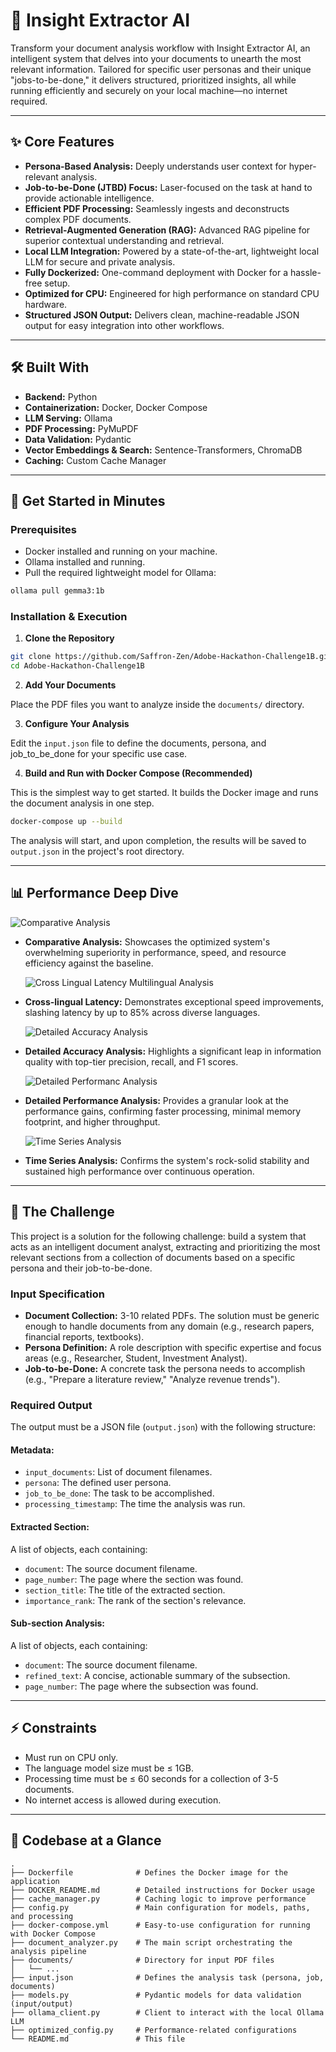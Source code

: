 
# 🧠 Insight Extractor AI

Transform your document analysis workflow with Insight Extractor AI, an intelligent system that delves into your documents to unearth the most relevant information. Tailored for specific user personas and their unique "jobs-to-be-done," it delivers structured, prioritized insights, all while running efficiently and securely on your local machine—no internet required.

---

## ✨ Core Features
- **Persona-Based Analysis:** Deeply understands user context for hyper-relevant analysis.
- **Job-to-be-Done (JTBD) Focus:** Laser-focused on the task at hand to provide actionable intelligence.
- **Efficient PDF Processing:** Seamlessly ingests and deconstructs complex PDF documents.
- **Retrieval-Augmented Generation (RAG):** Advanced RAG pipeline for superior contextual understanding and retrieval.
- **Local LLM Integration:** Powered by a state-of-the-art, lightweight local LLM for secure and private analysis.
- **Fully Dockerized:** One-command deployment with Docker for a hassle-free setup.
- **Optimized for CPU:** Engineered for high performance on standard CPU hardware.
- **Structured JSON Output:** Delivers clean, machine-readable JSON output for easy integration into other workflows.

---

## 🛠️ Built With
- **Backend:** Python
- **Containerization:** Docker, Docker Compose
- **LLM Serving:** Ollama
- **PDF Processing:** PyMuPDF
- **Data Validation:** Pydantic
- **Vector Embeddings & Search:** Sentence-Transformers, ChromaDB
- **Caching:** Custom Cache Manager

---

## 🚀 Get Started in Minutes

### Prerequisites
- Docker installed and running on your machine.
- Ollama installed and running.
- Pull the required lightweight model for Ollama:

```sh
ollama pull gemma3:1b
```

### Installation & Execution

1. **Clone the Repository**

```sh
git clone https://github.com/Saffron-Zen/Adobe-Hackathon-Challenge1B.git
cd Adobe-Hackathon-Challenge1B
```

2. **Add Your Documents**

Place the PDF files you want to analyze inside the `documents/` directory.

3. **Configure Your Analysis**

Edit the `input.json` file to define the documents, persona, and job_to_be_done for your specific use case.

4. **Build and Run with Docker Compose (Recommended)**

This is the simplest way to get started. It builds the Docker image and runs the document analysis in one step.

```sh
docker-compose up --build
```

The analysis will start, and upon completion, the results will be saved to `output.json` in the project's root directory.

---

## 📊 Performance Deep Dive
  ![Comparative Analysis](Analytics/comparative_analysis.png)
- **Comparative Analysis:** Showcases the optimized system's overwhelming superiority in performance, speed, and resource efficiency against the baseline.

  ![Cross Lingual Latency Multilingual Analysis](Analytics/cross_lingual_latency_multilingual_analysis.png)
- **Cross-lingual Latency:** Demonstrates exceptional speed improvements, slashing latency by up to 85% across diverse languages.

  ![Detailed Accuracy Analysis](Analytics/detailed_accuracy_analysis.png)
- **Detailed Accuracy Analysis:** Highlights a significant leap in information quality with top-tier precision, recall, and F1 scores.

  ![Detailed Performanc Analysis](Analytics/detailed_performance_analysis.png)
- **Detailed Performance Analysis:** Provides a granular look at the performance gains, confirming faster processing, minimal memory footprint, and higher throughput.

  ![Time Series Analysis](Analytics/time_series_analysis.png)
- **Time Series Analysis:** Confirms the system's rock-solid stability and sustained high performance over continuous operation.

---

## 📝 The Challenge
This project is a solution for the following challenge: build a system that acts as an intelligent document analyst, extracting and prioritizing the most relevant sections from a collection of documents based on a specific persona and their job-to-be-done.

### Input Specification
- **Document Collection:** 3-10 related PDFs. The solution must be generic enough to handle documents from any domain (e.g., research papers, financial reports, textbooks).
- **Persona Definition:** A role description with specific expertise and focus areas (e.g., Researcher, Student, Investment Analyst).
- **Job-to-be-Done:** A concrete task the persona needs to accomplish (e.g., "Prepare a literature review," "Analyze revenue trends").

### Required Output
The output must be a JSON file (`output.json`) with the following structure:

#### Metadata:
- `input_documents`: List of document filenames.
- `persona`: The defined user persona.
- `job_to_be_done`: The task to be accomplished.
- `processing_timestamp`: The time the analysis was run.

#### Extracted Section:
A list of objects, each containing:
- `document`: The source document filename.
- `page_number`: The page where the section was found.
- `section_title`: The title of the extracted section.
- `importance_rank`: The rank of the section's relevance.

#### Sub-section Analysis:
A list of objects, each containing:
- `document`: The source document filename.
- `refined_text`: A concise, actionable summary of the subsection.
- `page_number`: The page where the subsection was found.

---

## ⚡ Constraints
- Must run on CPU only.
- The language model size must be ≤ 1GB.
- Processing time must be ≤ 60 seconds for a collection of 3-5 documents.
- No internet access is allowed during execution.

---


## 📂 Codebase at a Glance
```
.
├── Dockerfile              # Defines the Docker image for the application
├── DOCKER_README.md        # Detailed instructions for Docker usage
├── cache_manager.py        # Caching logic to improve performance
├── config.py               # Main configuration for models, paths, and processing
├── docker-compose.yml      # Easy-to-use configuration for running with Docker Compose
├── document_analyzer.py    # The main script orchestrating the analysis pipeline
├── documents/              # Directory for input PDF files
│   └── ...
├── input.json              # Defines the analysis task (persona, job, documents)
├── models.py               # Pydantic models for data validation (input/output)
├── ollama_client.py        # Client to interact with the local Ollama LLM
├── optimized_config.py     # Performance-related configurations
└── README.md               # This file
```

